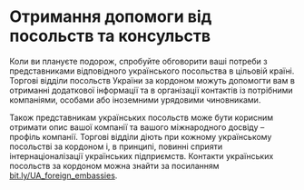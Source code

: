 # Отримання допомоги від посольств та консульств

Коли ви плануєте подорож, спробуйте обговорити ваші потреби з представниками відповідного українського посольства в цільовій країні. Торгові відділи посольств України за кордоном можуть допомогти вам в отриманні додаткової інформації та в організації контактів із потрібними компаніями, особами або іноземними урядовими чиновниками. 

Також представникам українських посольств може бути корисним отримати опис вашої компанії та вашого міжнародного досвіду – профіль компанії. Торгові відділи діють при кожному українському посольстві за кордоном і, в принципі, повинні сприяти інтернаціоналізації українських підприємств. Контакти українських посольств за кордоном можна знайти за посиланням <a href="https://bit.ly/UA_foreign_embassies">bit.ly/UA_foreign_embassies</a>.